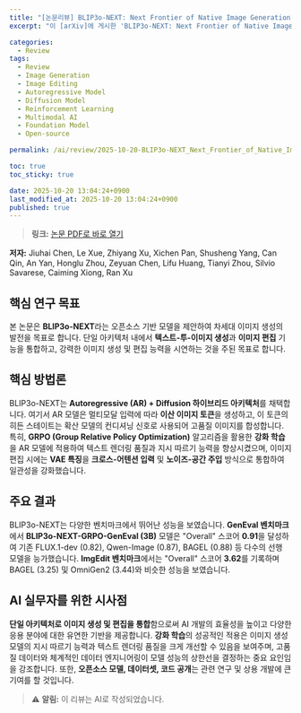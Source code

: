 ```yaml
---
title: "[논문리뷰] BLIP3o-NEXT: Next Frontier of Native Image Generation"
excerpt: "이 [arXiv]에 게시한 'BLIP3o-NEXT: Next Frontier of Native Image Generation' 논문에 대한 자세한 리뷰입니다."

categories:
  - Review
tags:
  - Review
  - Image Generation
  - Image Editing
  - Autoregressive Model
  - Diffusion Model
  - Reinforcement Learning
  - Multimodal AI
  - Foundation Model
  - Open-source

permalink: /ai/review/2025-10-20-BLIP3o-NEXT_Next_Frontier_of_Native_Image_Generation/

toc: true
toc_sticky: true

date: 2025-10-20 13:04:24+0900
last_modified_at: 2025-10-20 13:04:24+0900
published: true
---
```

> **링크:** [논문 PDF로 바로 열기](https://arxiv.org/abs/2510.15857)

**저자:** Jiuhai Chen, Le Xue, Zhiyang Xu, Xichen Pan, Shusheng Yang, Can Qin, An Yan, Honglu Zhou, Zeyuan Chen, Lifu Huang, Tianyi Zhou, Silvio Savarese, Caiming Xiong, Ran Xu



## 핵심 연구 목표
본 논문은 **BLIP3o-NEXT**라는 오픈소스 기반 모델을 제안하여 차세대 이미지 생성의 발전을 목표로 합니다. 단일 아키텍처 내에서 **텍스트-투-이미지 생성**과 **이미지 편집** 기능을 통합하고, 강력한 이미지 생성 및 편집 능력을 시연하는 것을 주된 목표로 합니다.

## 핵심 방법론
BLIP3o-NEXT는 **Autoregressive (AR) + Diffusion 하이브리드 아키텍처**를 채택합니다. 여기서 AR 모델은 멀티모달 입력에 따라 **이산 이미지 토큰**을 생성하고, 이 토큰의 히든 스테이트는 확산 모델의 컨디셔닝 신호로 사용되어 고품질 이미지를 합성합니다. 특히, **GRPO (Group Relative Policy Optimization)** 알고리즘을 활용한 **강화 학습**을 AR 모델에 적용하여 텍스트 렌더링 품질과 지시 따르기 능력을 향상시켰으며, 이미지 편집 시에는 **VAE 특징**을 **크로스-어텐션 입력** 및 **노이즈-공간 주입** 방식으로 통합하여 일관성을 강화했습니다.

## 주요 결과
BLIP3o-NEXT는 다양한 벤치마크에서 뛰어난 성능을 보였습니다. **GenEval 벤치마크**에서 **BLIP3o-NEXT-GRPO-GenEval (3B)** 모델은 "Overall" 스코어 **0.91**을 달성하여 기존 FLUX.1-dev (0.82), Qwen-Image (0.87), BAGEL (0.88) 등 다수의 선행 모델을 능가했습니다. **ImgEdit 벤치마크**에서는 "Overall" 스코어 **3.62**를 기록하며 BAGEL (3.25) 및 OmniGen2 (3.44)와 비슷한 성능을 보였습니다.

## AI 실무자를 위한 시사점
**단일 아키텍처로 이미지 생성 및 편집을 통합**함으로써 AI 개발의 효율성을 높이고 다양한 응용 분야에 대한 유연한 기반을 제공합니다. **강화 학습**의 성공적인 적용은 이미지 생성 모델의 지시 따르기 능력과 텍스트 렌더링 품질을 크게 개선할 수 있음을 보여주며, 고품질 데이터와 체계적인 데이터 엔지니어링이 모델 성능의 상한선을 결정하는 중요 요인임을 강조합니다. 또한, **오픈소스 모델, 데이터셋, 코드 공개**는 관련 연구 및 상용 개발에 큰 기여를 할 것입니다.

> ⚠️ **알림:** 이 리뷰는 AI로 작성되었습니다.